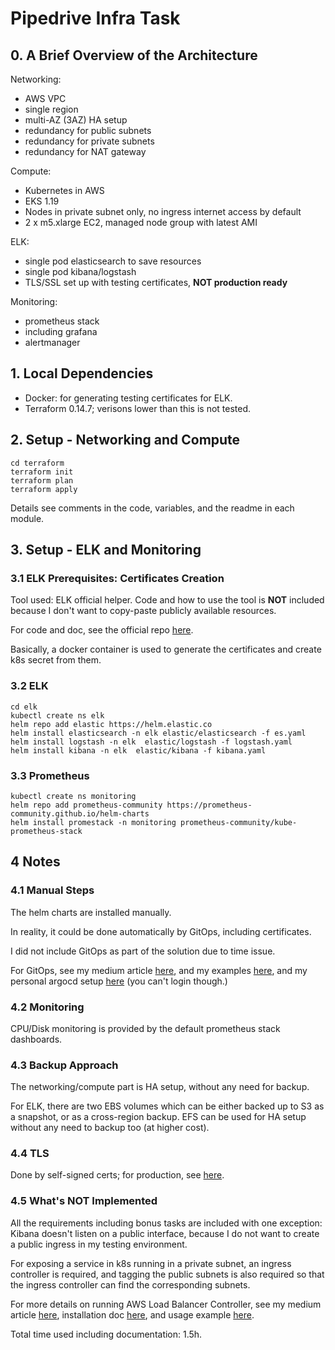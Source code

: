 # Pipedrive Infra Task

## 0. A Brief Overview of the Architecture

Networking:

- AWS VPC
- single region
- multi-AZ (3AZ) HA setup
- redundancy for public subnets
- redundancy for private subnets
- redundancy for NAT gateway

Compute:

- Kubernetes in AWS
- EKS 1.19
- Nodes in private subnet only, no ingress internet access by default
- 2 x m5.xlarge EC2, managed node group with latest AMI

ELK:

- single pod elasticsearch to save resources
- single pod kibana/logstash
- TLS/SSL set up with testing certificates, **NOT production ready** 

Monitoring:

- prometheus stack
- including grafana
- alertmanager

## 1. Local Dependencies

- Docker: for generating testing certificates for ELK.
- Terraform 0.14.7; verisons lower than this is not tested.

## 2. Setup - Networking and Compute

```
cd terraform
terraform init
terraform plan
terraform apply
```

Details see comments in the code, variables, and the readme in each module.

## 3. Setup - ELK and Monitoring

### 3.1 ELK Prerequisites: Certificates Creation

Tool used: ELK official helper. Code and how to use the tool is **NOT** included because I don't want to copy-paste publicly available resources.

For code and doc, see the official repo [here](https://github.com/elastic/helm-charts/blob/master/elasticsearch/examples/security/Makefile#L21). 

Basically, a docker container is used to generate the certificates and create k8s secret from them.

### 3.2 ELK

```
cd elk
kubectl create ns elk
helm repo add elastic https://helm.elastic.co
helm install elasticsearch -n elk elastic/elasticsearch -f es.yaml
helm install logstash -n elk  elastic/logstash -f logstash.yaml
helm install kibana -n elk  elastic/kibana -f kibana.yaml
```

### 3.3 Prometheus

```
kubectl create ns monitoring
helm repo add prometheus-community https://prometheus-community.github.io/helm-charts
helm install promestack -n monitoring prometheus-community/kube-prometheus-stack
```

## 4 Notes

### 4.1 Manual Steps

The helm charts are installed manually.

In reality, it could be done automatically by GitOps, including certificates.

I did not include GitOps as part of the solution due to time issue.

For GitOps, see my medium article [here](https://medium.com/4th-coffee/argo-cd-up-and-running-in-kubernetes-2d8fc5086464), and my examples [here](https://github.com/IronCore864/gitops-argocd), and my personal argocd setup [here](http://argocd.guotiexin.com/) (you can't login though.)

### 4.2 Monitoring

CPU/Disk monitoring is provided by the default prometheus stack dashboards.

### 4.3 Backup Approach

The networking/compute part is HA setup, without any need for backup.

For ELK, there are two EBS volumes which can be either backed up to S3 as a snapshot, or as a cross-region backup. EFS can be used for HA setup without any need to backup too (at higher cost).

### 4.4 TLS

Done by self-signed certs; for production, see [here](https://www.elastic.co/guide/en/elasticsearch/reference/current/configuring-tls.html#node-certificates).

### 4.5 What's NOT Implemented

All the requirements including bonus tasks are included with one exception: Kibana doesn't listen on a public interface, because I do not want to create a public ingress in my testing environment.

For exposing a service in k8s running in a private subnet, an ingress controller is required, and tagging the public subnets is also required so that the ingress controller can find the corresponding subnets.

For more details on running AWS Load Balancer Controller, see my medium article [here](https://medium.com/devops-dudes/running-the-latest-aws-load-balancer-controller-in-your-aws-eks-cluster-9d59cdc1db98), installation doc [here](https://github.com/IronCore864/guotiexin.com/tree/master/step-3-external-dns-ingress-controller), and usage example [here](https://github.com/IronCore864/guotiexin.com/blob/master/others/argocd-ingress.yaml).

Total time used including documentation: 1.5h.
